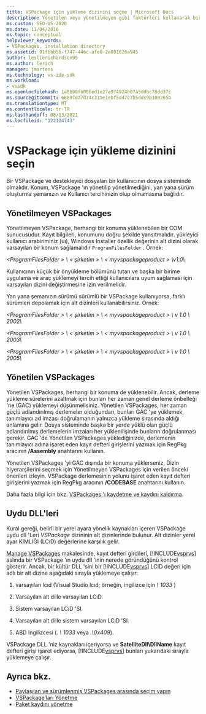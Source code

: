 ```yaml
---
title: VSPackage için yükleme dizinini seçme | Microsoft Docs
description: Yönetilen veya yönetilmeyen gibi faktörleri kullanarak bir VSPackage ve destekleyici dosyaları için yükleme dizinini nasıl seçebileceğinizi öğrenin.
ms.custom: SEO-VS-2020
ms.date: 11/04/2016
ms.topic: conceptual
helpviewer_keywords:
- VSPackages, installation directory
ms.assetid: 01fbbb5b-f747-446c-afe0-2a081626a945
author: leslierichardson95
ms.author: lerich
manager: jmartens
ms.technology: vs-ide-sdk
ms.workload:
- vssdk
ms.openlocfilehash: 1a8b90fb00bed1e27a974924b07a5ddbc78dd37c
ms.sourcegitcommit: 68897da7d74c31ae1ebf5d47c7b5ddc9b108265b
ms.translationtype: MT
ms.contentlocale: tr-TR
ms.lasthandoff: 08/13/2021
ms.locfileid: "122124743"
---
```

# <a name="choose-the-installation-directory-for-a-vspackage"></a>VSPackage için yükleme dizinini seçin
Bir VSPackage ve destekleyici dosyaları bir kullanıcının dosya sisteminde olmalıdır. Konum, VSPackage 'ın yönetilip yönetilmediğini, yan yana sürüm oluşturma şemanızın ve Kullanıcı tercihinizin olup olmamasına bağlıdır.

## <a name="unmanaged-vspackages"></a>Yönetilmeyen VSPackages
 Yönetilmeyen VSPackage, herhangi bir konuma yüklenebilen bir COM sunucusudur. Kayıt bilgileri, konumunu doğru şekilde yansıtmalıdır. yükleyici kullanıcı arabiriminiz (uı), Windows Installer özellik değerinin alt dizini olarak varsayılan bir konum sağlamalıdır `ProgramFilesFolder` . Örnek:

*&lt;ProgramFilesFolder &gt; \\ &lt; şirketim &gt; \\ &lt; myvspackageproduct &gt; \v1.0\\*

 Kullanıcının küçük bir önyükleme bölümünü tutan ve başka bir birime uygulama ve araç yüklemeyi tercih ettiği kullanıcılara uyum sağlaması için varsayılan dizini değiştirmesine izin verilmelidir.

 Yan yana şemanızın sürümü sürümlü bir VSPackage kullanıyorsa, farklı sürümleri depolamak için alt dizinleri kullanabilirsiniz. Örnek:

 *&lt;ProgramFilesFolder &gt; \\ &lt; şirketim &gt; \\ &lt; myvspackageproduct &gt; \\ v 1.0 \\ 2002\\*

 *&lt;ProgramFilesFolder &gt; \\ &lt; şirketim &gt; \\ &lt; myvspackageproduct &gt; \\ v 1.0 \\ 2003\\*

 *&lt;ProgramFilesFolder &gt; \\ &lt; şirketim &gt; \\ &lt; myvspackageproduct &gt; \\ v 1.0 \\ 2005\\*

## <a name="managed-vspackages"></a>Yönetilen VSPackages
 Yönetilen VSPackages, herhangi bir konuma de yüklenebilir. Ancak, derleme yükleme sürelerini azaltmak için bunları her zaman genel derleme önbelleği 'ne (GAC) yüklemeyi düşünmelisiniz. Yönetilen VSPackages, her zaman güçlü adlandırılmış derlemeler olduğundan, bunları GAC 'ye yüklemek, tanımlayıcı ad imzası doğrulamanın yalnızca yükleme sırasında aldığı anlamına gelir. Dosya sisteminde başka bir yerde yüklü olan güçlü adlandırılmış derlemelerin imzaları her yüklenilişinde bunların doğrulanması gerekir. GAC 'de Yönetilen VSPackages yüklediğinizde, derlemenin tanımlayıcı adına işaret eden kayıt defteri girişlerini yazmak için RegPkg aracının **/Assembly** anahtarını kullanın.

 Yönetilen VSPackages 'yi GAC dışında bir konuma yüklerseniz, Dizin hiyerarşilerini seçmek için Yönetilmeyen VSPackages için verilen önceki önerileri izleyin. VSPackage derlemesinin yolunu işaret eden kayıt defteri girişlerini yazmak için RegPkg aracının **/CODEBASE** anahtarını kullanın.

 Daha fazla bilgi için bkz. [VSPackages 'ı kaydetme ve kaydını kaldırma](../../extensibility/registering-and-unregistering-vspackages.md).

## <a name="satellite-dlls"></a>Uydu DLL'leri
 Kural gereği, belirli bir yerel ayara yönelik kaynakları içeren VSPackage uydu dll 'Leri *VSPackage* dizininin alt dizinlerinde bulunur. Alt dizinler yerel ayar KIMLIĞI (LCıD) değerlerine karşılık gelir.

 [Manage VSPackages](../../extensibility/managing-vspackages.md) makalesinde, kayıt defteri girdileri, [!INCLUDE[vsprvs](../../code-quality/includes/vsprvs_md.md)] aslında bir VSPackage 'ın uydu dll 'inin nerede göründüğünü kontrol gösterir. Ancak, bir kültür DLL 'sini bir [!INCLUDE[vsprvs](../../code-quality/includes/vsprvs_md.md)] LCID değeri için adlı bir alt dizine aşağıdaki sırayla yüklemeye çalışır:

1. varsayılan lcıd (Visual Studio lcıd; örneğin, ingilizce için *\ 1033* )

2. Varsayılan alt dille varsayılan LCıD.

3. Sistem varsayılan LCıD 'SI.

4. Varsayılan alt dille sistem varsayılan LCıD 'SI.

5. ABD Ingilizcesi (*. \ 1033* veya *.\0x409*).

VSPackage DLL 'niz kaynakları içeriyorsa ve **SatelliteDll\DllName** kayıt defteri girişi işaret ediyorsa, [!INCLUDE[vsprvs](../../code-quality/includes/vsprvs_md.md)] bunları yukarıdaki sırayla yüklemeye çalışır.

## <a name="see-also"></a>Ayrıca bkz.
- [Paylaşılan ve sürümlenmiş VSPackages arasında seçim yapın](../../extensibility/choosing-between-shared-and-versioned-vspackages.md)
- [VSPackage’ları Yönetme](../../extensibility/managing-vspackages.md)
- [Paket kaydını yönetme](/previous-versions/bb166783(v=vs.100))